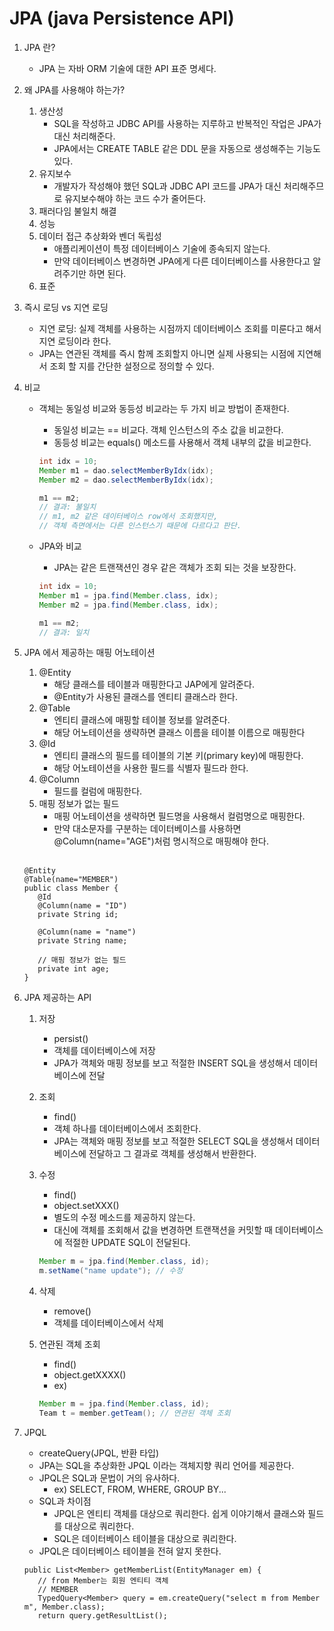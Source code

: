 # JPA (java Persistence API)
1. JPA 란?
   - JPA 는 자바 ORM 기술에 대한 API 표준 명세다.
2. 왜 JPA를 사용해야 하는가?
   1. 생산성
      - SQL을 작성하고 JDBC API를 사용하는 지루하고 반복적인 작업은 JPA가 대신 처리해준다.
      - JPA에서는 CREATE TABLE 같은 DDL 문을 자동으로 생성해주는 기능도 있다.
   2. 유지보수
      - 개발자가 작성해야 했던 SQL과 JDBC API 코드를 JPA가 대신 처리해주므로 유지보수해야 하는 코드 수가 줄어든다.
   3. 패러다임 불일치 해결
   4. 성능
   5. 데이터 접근 추상화와 벤더 독립성
      - 애플리케이션이 특정 데이터베이스 기술에 종속되지 않는다.
      - 만약 데이터베이스 변경하면 JPA에게 다른 데이터베이스를 사용한다고 알려주기만 하면 된다.
   6. 표준
      
3. 즉시 로딩 vs 지연 로딩
    - 지연 로딩: 실제 객체를 사용하는 시점까지 데이터베이스 조회를 미룬다고 해서 지연 로딩이라 한다.
    - JPA는 연관된 객체를 즉시 함께 조회할지 아니면 실제 사용되는 시점에 지연해서 조회 할 지를 간단한 설정으로 정의할 수 있다.
4. 비교
    - 객체는 동일성 비교와 동등성 비교라는 두 가지 비교 방법이 존재한다.
        - 동일성 비교는 == 비교다. 객체 인스턴스의 주소 값을 비교한다.
        - 동등성 비교는 equals() 메소드를 사용해서 객체 내부의 값을 비교한다.
        
        ```java
        int idx = 10;
        Member m1 = dao.selectMemberByIdx(idx);
        Member m2 = dao.selectMemberByIdx(idx);
        
        m1 == m2; 
        // 결과: 불일치
        // m1, m2 같은 데이터베이스 row에서 조회했지만, 
        // 객체 측면에서는 다른 인스턴스기 때문에 다르다고 판단.
        ```
        
    - JPA와 비교
        - JPA는 같은 트랜잭션인 경우 같은 객체가 조회 되는 것을 보장한다.
        
        ```java
        int idx = 10;
        Member m1 = jpa.find(Member.class, idx);
        Member m2 = jpa.find(Member.class, idx);
        
        m1 == m2;
        // 결과: 일치
        ```
5. JPA 에서 제공하는 매핑 어노테이션
   1. @Entity
      - 해당 클래스를 테이블과 매핑한다고 JAP에게 알려준다.
      - @Entity가 사용된 클래스를 엔티티 클래스라 한다.
   2. @Table
      - 엔티티 클래스에 매핑할 테이블 정보를 알려준다.
      - 해당 어노테이션을 생략하면 클래스 이름을 테이블 이름으로 매핑한다
   3. @Id
      - 엔티티 클래스의 필드를 테이블의 기본 키(primary key)에 매핑한다.
      - 해당 어노테이션을 사용한 필드를 식별자 필드라 한다.
   4. @Column
      - 필드를 컬럼에 매핑한다.
   5. 매핑 정보가 없는 필드
      - 매핑 어노테이션을 생략하면 필드명을 사용해서 컬럼명으로 매핑한다.
      - 만약 대소문자를 구분하는 데이터베이스를 사용하면 @Column(name="AGE")처럼 명시적으로 매핑해야 한다.
      <br>
   ```
   @Entity
   @Table(name="MEMBER")
   public class Member {
      @Id
      @Column(name = "ID")
      private String id;

      @Column(name = "name")
      private String name;

      // 매핑 정보가 없는 필드
      private int age;
   }
   ```        
6. JPA 제공하는 API
    1. 저장
        - persist()
        - 객체를 데이터베이스에 저장
        - JPA가 객체와 매핑 정보를 보고 적절한 INSERT SQL을 생성해서 데이터베이스에 전달
    2. 조회
        - find()
        - 객체 하나를 데이터베이스에서 조회한다.
        - JPA는 객체와 매핑 정보를 보고 적절한 SELECT SQL을 생성해서 데이터베이스에 전달하고 그 결과로 객체를 생성해서 반환한다.
    3. 수정
        - find()
        - object.setXXX()
        - 별도의 수정 메소드를 제공하지 않는다.
        - 대신에 객체를 조회해서 값을 변경하면 트랜잭션을 커밋할 때 데이터베이스에 적절한 UPDATE SQL이 전달된다.
        
        ```java
        Member m = jpa.find(Member.class, id);
        m.setName("name update"); // 수정
        ```
    4. 삭제
       - remove()
       - 객체를 데이터베이스에서 삭제     
    5. 연관된 객체 조회
        - find()
        - object.getXXXX()
        - ex)
        
        ```java
        Member m = jpa.find(Member.class, id);
        Team t = member.getTeam(); // 연관된 객체 조회
        ```
7. JPQL
   - createQuery(JPQL, 반환 타입)
   - JPA는 SQL을 추상화한 JPQL 이라는 객체지향 쿼리 언어를 제공한다.
   - JPQL은 SQL과 문법이 거의 유사하다.
      - ex) SELECT, FROM, WHERE, GROUP BY...
   - SQL과 차이점
      - JPQL은 엔티티 객체를 대상으로 쿼리한다. 쉽게 이야기해서 클래스와 필드를 대상으로 쿼리한다.
      - SQL은 데이터베이스 테이블을 대상으로 쿼리한다.
   - JPQL은 데이터베이스 테이블을 전혀 알지 못한다.
   ```
   public List<Member> getMemberList(EntityManager em) {
      // from Member는 회원 엔티티 객체
      // MEMBER 
      TypedQuery<Member> query = em.createQuery("select m from Member m", Member.class);
      return query.getResultList();
   ```

        

